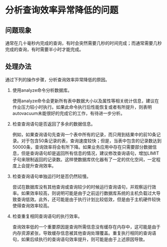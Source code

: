 # 分析查询效率异常降低的问题

## 问题现象<a name="section6698114504"></a>

通常在几十毫秒内完成的查询，有时会突然需要几秒的时间完成；而通常需要几秒完成的查询，有时需要半小时才能完成。

## 处理办法<a name="section747619196010"></a>

通过下列的操作步骤，分析查询效率异常降低的原因。

1.  使用analyze命令分析数据库。

    使用analyze命令会更新所有表中数据大小以及属性等相关统计信息，建议在作业压力较小时执行。如果此命令执行后性能恢复或者有所提升，则表明autovacuum未能很好的完成它的工作，有待进一步分析。

2.  检查查询语句是否返回了多余的数据信息。

    例如，如果查询语句先查询一个表中所有的记录，而只用到结果中的前10条记录。对于包含50条记录的表，查询速度较快；但是，当表中包含的记录数达到50000条，查询效率将会有所下降。如果业务应用中存在只需要部分数据信息，但是查询语句却是返回所有信息的情况，建议修改查询语句，增加LIMIT子句来限制返回的记录数。这样使数据库优化器有了一定的优化空间，一定程度上会提升查询效率。

3.  检查查询语句单独运行时是否仍然较慢。

    尝试在数据库没有其他查询或查询较少的时候运行查询语句，并观察运行效率。如果效率较高，则说明可能是由于之前运行数据库系统的主机负载过大导致查询低效。此外，还可能是由于执行计划比较低效，但是由于主机硬件较快使得查询效率较高。

4.  检查重复相同查询语句的执行效率。

    查询效率低的一个重要原因是查询所需信息没有缓存在内存中，这可能是由于内存资源紧张，导致缓存信息被其他查询处理覆盖。重复执行相同的查询语句，如果后续执行的查询语句效率提升，则可能是由于上述原因导致。

